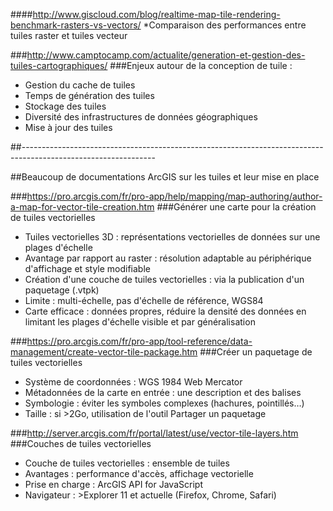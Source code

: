 ####http://www.giscloud.com/blog/realtime-map-tile-rendering-benchmark-rasters-vs-vectors/
*Comparaison des performances entre tuiles raster et tuiles vecteur

###http://www.camptocamp.com/actualite/generation-et-gestion-des-tuiles-cartographiques/
###Enjeux autour de la conception de tuile :
* Gestion du cache de tuiles
* Temps de génération des tuiles
* Stockage des tuiles
* Diversité des infrastructures de données géographiques
* Mise à jour des tuiles

##---------------------------------------------------------------------------------------------------------------

##Beaucoup de documentations ArcGIS sur les tuiles et leur mise en place

###https://pro.arcgis.com/fr/pro-app/help/mapping/map-authoring/author-a-map-for-vector-tile-creation.htm
###Générer une carte pour la création de tuiles vectorielles
* Tuiles vectorielles 3D : représentations vectorielles de données sur une plages d'échelle
* Avantage par rapport au raster : résolution adaptable au périphérique d'affichage et style modifiable
* Création d'une couche de tuiles vectorielles : via la publication d'un paquetage (.vtpk)
* Limite : multi-échelle, pas d'échelle de référence, WGS84
* Carte efficace : données propres, réduire la densité des données en limitant les plages d'échelle visible et par généralisation


###https://pro.arcgis.com/fr/pro-app/tool-reference/data-management/create-vector-tile-package.htm
###Créer un paquetage de tuiles vectorielles
* Système de coordonnées : WGS 1984 Web Mercator
* Métadonnées de la carte en entrée : une description et des balises
* Symbologie : éviter les symboles complexes (hachures, pointillés…)
* Taille : si >2Go, utilisation de l'outil Partager un paquetage


###http://server.arcgis.com/fr/portal/latest/use/vector-tile-layers.htm
###Couches de tuiles vectorielles
* Couche de tuiles vectorielles : ensemble de tuiles
* Avantages : performance d'accès, affichage vectorielle
* Prise en charge : ArcGIS API for JavaScript
* Navigateur : >Explorer 11 et actuelle (Firefox, Chrome, Safari)
